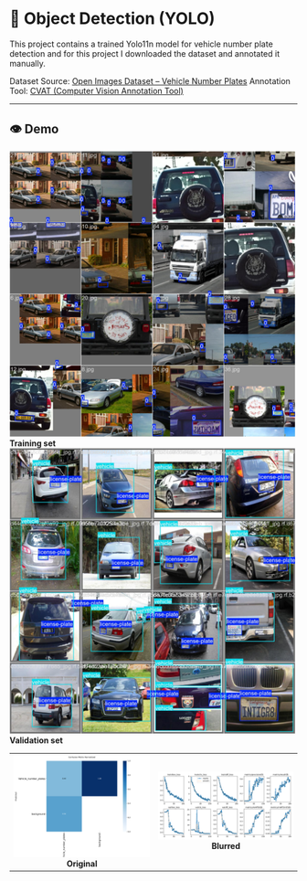 # 🚗 Object Detection (YOLO) 

This project contains a trained Yolo11n model for vehicle number plate detection and for this project I downloaded the dataset and annotated it manually.

Dataset Source: [Open Images Dataset – Vehicle Number Plates](https://storage.googleapis.com/openimages/web/visualizer/index.html?type=detection&set=train&c=%2Fm%2F01jfm_)
Annotation Tool: [CVAT (Computer Vision Annotation Tool)](https://www.cvat.ai/)

---
## 👁️ Demo


  <tr>
    <td style="text-align:center;">
      <img src="train_batch0.jpg" alt="Training batch 1" width="500"/>
      <div><strong>Training set</strong></div>
    </td>
  </tr>
  <tr>
    <td style="text-align:center;">
      <img src="val_batch0_labels.jpg" alt="Validation batch 1" width="500"/>
      <div><strong>Validation set</strong></div>
    </td>
  </tr>



<table>
  <tr>
    <td style="text-align:center;">
      <img src="confusion_matrix_normalized.png" alt="Blurred image" width="100%"/>
      <div><strong>Original</strong></div>
    </td>
    <td style="text-align:center;">
      <img src="results.png" alt="Original image" width="100%"/>
      <div><strong>Blurred</strong></div>
    </td>
  </tr>
</table>
